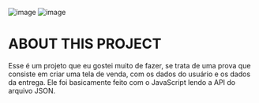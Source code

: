 ![image](https://user-images.githubusercontent.com/93053849/195183293-1acc3f58-a430-445b-b23b-72875b4a1a95.png)
![image](https://user-images.githubusercontent.com/93053849/195183334-8d0f9265-aab7-4490-9c63-420ac050b7cb.png)


<h1> ABOUT THIS PROJECT </H1>
Esse é um projeto que eu gostei muito de fazer, se trata de uma prova que consiste em criar uma tela de venda, com os dados do usuário e os dados da entrega. 
Ele foi basicamente feito com o JavaScript lendo a API do arquivo JSON.
